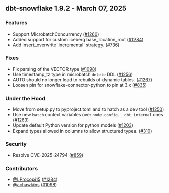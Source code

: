 ## dbt-snowflake 1.9.2 - March 07, 2025

### Features

- Support MicrobatchConcurrency ([#1260](https://github.com/dbt-labs/dbt-adapters/issues/1260))
- Added support for custom iceberg base_location_root ([#1284](https://github.com/dbt-labs/dbt-adapters/issues/1284))
- Add insert_overwrite 'incremental' strategy. ([#736](https://github.com/dbt-labs/dbt-adapters/issues/736))

### Fixes

- Fix parsing of the VECTOR type ([#1098](https://github.com/dbt-labs/dbt-adapters/issues/1098))
- Use timestamp_tz type in microbatch `delete` DDL ([#1256](https://github.com/dbt-labs/dbt-adapters/issues/1256))
- AUTO should no longer lead to rebuilds of dynamic tables. ([#1267](https://github.com/dbt-labs/dbt-adapters/issues/1267))
- Loosen pin for snowflake-connector-python to pin at 3.x ([#835](https://github.com/dbt-labs/dbt-adapters/issues/835))

### Under the Hood

- Move from setup.py to pyproject.toml and to hatch as a dev tool ([#1250](https://github.com/dbt-labs/dbt-adapters/issues/1250))
- Use new `batch` context variables over `node.config.__dbt_internal` ones ([#1263](https://github.com/dbt-labs/dbt-adapters/issues/1263))
- Update default Python version for python models ([#1203](https://github.com/dbt-labs/dbt-adapters/issues/1203))
- Expand types allowed in columns to allow structured types. ([#310](https://github.com/dbt-labs/dbt-adapters/issues/310))

### Security

- Resolve CVE-2025-24794 ([#859](https://github.com/dbt-labs/dbt-adapters/pull/859))

### Contributors
- [@LProcopi15](https://github.com/LProcopi15) ([#1284](https://github.com/dbt-labs/dbt-adapters/issues/1284))
- [@achawkins](https://github.com/achawkins) ([#1098](https://github.com/dbt-labs/dbt-adapters/issues/1098))
